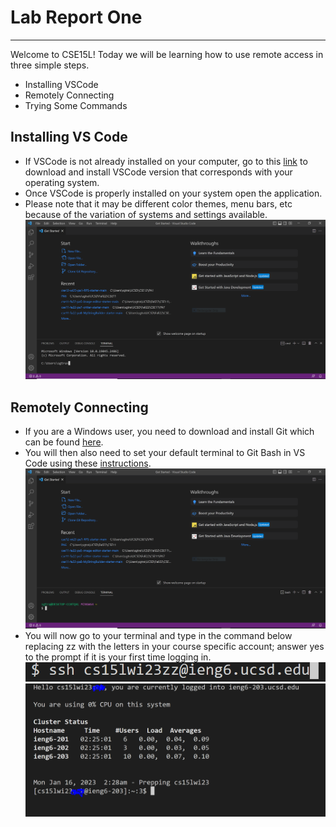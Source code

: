 # Lab Report One
---

Welcome to CSE15L!
Today we will be learning how to use remote access in three simple steps.
* Installing VSCode 
* Remotely Connecting
* Trying Some Commands

## Installing VS Code
* If VSCode is not already installed on your computer, go to this [link](https://code.visualstudio.com/)	to download and install VSCode version that corresponds with your operating system.
* Once VSCode is properly installed on your system open the application.
* Please note that it may be different color themes, menu bars, etc because of the variation of systems and settings available.
![Image](vs.PNG)	

## Remotely Connecting
* If you are a Windows user, you need to download and install Git which can be found [here](https://gitforwindows.org/).
* You will then also need to set your default terminal to Git Bash in VS Code using these [instructions](https://stackoverflow.com/a/50527994).
 ![Image](vsBash.PNG)	
* You will now go to your terminal and type in the command below replacing zz with the letters in your course specific account; answer yes to the prompt if it is your first time logging in. 
![Image](bash.PNG)	
![Image](logIn.PNG)	
